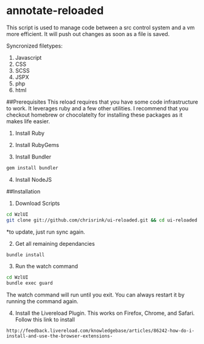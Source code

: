 annotate-reloaded
===========

This script is used to manage code between a src control system and a vm more efficient. It will push out changes as soon as a file is saved.

Syncronized filetypes:

1. Javascript
2. CSS
3. SCSS
3. JSPX
4. php
5. html

##Prerequisites
This reload requires that you have some code infrastructure to work. It leverages ruby and a few other utilities. I recommend that you checkout homebrew or chocolatelty for installing these packages as it makes life easier.
1. Install Ruby

2. Install RubyGems

3. Install Bundler
```bash
gem install bundler
```

4. Install NodeJS

##Installation
1. Download Scripts
```bash
cd WzlUI
git clone git://github.com/chrisrink/ui-reloaded.git && cd ui-reloaded && ./sync.sh
```
*to update, just run sync again.

2. Get all remaining dependancies
```bash
bundle install
```

3. Run the watch command
```bash
cd WzlUI
bundle exec guard
```
The watch command will run until you exit. You can always restart it by running the command again.

4. Install the Livereload Plugin. This works on Firefox, Chrome, and Safari. Follow this link to install
```
http://feedback.livereload.com/knowledgebase/articles/86242-how-do-i-install-and-use-the-browser-extensions-
```
